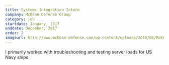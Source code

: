 ```yaml
---
title: Systems Integration Intern
company: McKean Defense Group
category: job
startdate: January, 2017
enddate: December, 2017
order: 2
imageurl: http://www.mckean-defense.com/wp-content/uploads/2015/04/McKean_Defense_226x621.png
---
```


I primarily worked with troubleshooting and testing server loads for US Navy ships.
